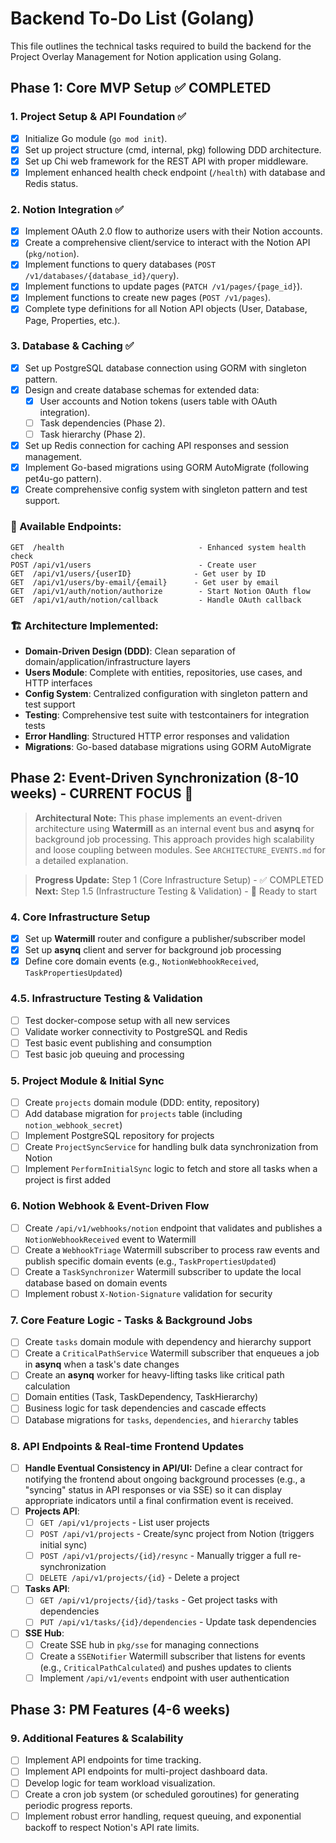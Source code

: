 # Backend To-Do List (Golang)

This file outlines the technical tasks required to build the backend for the Project Overlay Management for Notion application using Golang.

## Phase 1: Core MVP Setup ✅ COMPLETED

### 1. Project Setup & API Foundation ✅
- [x] Initialize Go module (`go mod init`).
- [x] Set up project structure (cmd, internal, pkg) following DDD architecture.
- [x] Set up Chi web framework for the REST API with proper middleware.
- [x] Implement enhanced health check endpoint (`/health`) with database and Redis status.

### 2. Notion Integration ✅
- [x] Implement OAuth 2.0 flow to authorize users with their Notion accounts.
- [x] Create a comprehensive client/service to interact with the Notion API (`pkg/notion`).
- [x] Implement functions to query databases (`POST /v1/databases/{database_id}/query`).
- [x] Implement functions to update pages (`PATCH /v1/pages/{page_id}`).
- [x] Implement functions to create new pages (`POST /v1/pages`).
- [x] Complete type definitions for all Notion API objects (User, Database, Page, Properties, etc.).

### 3. Database & Caching ✅
- [x] Set up PostgreSQL database connection using GORM with singleton pattern.
- [x] Design and create database schemas for extended data:
    - [x] User accounts and Notion tokens (users table with OAuth integration).
    - [ ] Task dependencies (Phase 2).
    - [ ] Task hierarchy (Phase 2).
- [x] Set up Redis connection for caching API responses and session management.
- [x] Implement Go-based migrations using GORM AutoMigrate (following pet4u-go pattern).
- [x] Create comprehensive config system with singleton pattern and test support.

### 🚀 Available Endpoints:
```
GET  /health                              - Enhanced system health check
POST /api/v1/users                        - Create user
GET  /api/v1/users/{userID}              - Get user by ID  
GET  /api/v1/users/by-email/{email}      - Get user by email
GET  /api/v1/auth/notion/authorize        - Start Notion OAuth flow
GET  /api/v1/auth/notion/callback         - Handle OAuth callback
```

### 🏗️ Architecture Implemented:
- **Domain-Driven Design (DDD)**: Clean separation of domain/application/infrastructure layers
- **Users Module**: Complete with entities, repositories, use cases, and HTTP interfaces
- **Config System**: Centralized configuration with singleton pattern and test support
- **Testing**: Comprehensive test suite with testcontainers for integration tests
- **Error Handling**: Structured HTTP error responses and validation
- **Migrations**: Go-based database migrations using GORM AutoMigrate

## Phase 2: Event-Driven Synchronization (8-10 weeks) - CURRENT FOCUS 🎯

> **Architectural Note:** This phase implements an event-driven architecture using **Watermill** as an internal event bus and **asynq** for background job processing. This approach provides high scalability and loose coupling between modules. See `ARCHITECTURE_EVENTS.md` for a detailed explanation.

> **Progress Update:** Step 1 (Core Infrastructure Setup) - ✅ COMPLETED<br>
> **Next:** Step 1.5 (Infrastructure Testing & Validation) - 📝 Ready to start

### 4. Core Infrastructure Setup
- [x] Set up **Watermill** router and configure a publisher/subscriber model
- [x] Set up **asynq** client and server for background job processing
- [x] Define core domain events (e.g., `NotionWebhookReceived`, `TaskPropertiesUpdated`)

### 4.5. Infrastructure Testing & Validation
- [ ] Test docker-compose setup with all new services
- [ ] Validate worker connectivity to PostgreSQL and Redis
- [ ] Test basic event publishing and consumption
- [ ] Test basic job queuing and processing

### 5. Project Module & Initial Sync
- [ ] Create `projects` domain module (DDD: entity, repository)
- [ ] Add database migration for `projects` table (including `notion_webhook_secret`)
- [ ] Implement PostgreSQL repository for projects
- [ ] Create `ProjectSyncService` for handling bulk data synchronization from Notion
- [ ] Implement `PerformInitialSync` logic to fetch and store all tasks when a project is first added

### 6. Notion Webhook & Event-Driven Flow
- [ ] Create `/api/v1/webhooks/notion` endpoint that validates and publishes a `NotionWebhookReceived` event to Watermill
- [ ] Create a `WebhookTriage` Watermill subscriber to process raw events and publish specific domain events (e.g., `TaskPropertiesUpdated`)
- [ ] Create a `TaskSynchronizer` Watermill subscriber to update the local database based on domain events
- [ ] Implement robust `X-Notion-Signature` validation for security

### 7. Core Feature Logic - Tasks & Background Jobs
- [ ] Create `tasks` domain module with dependency and hierarchy support
- [ ] Create a `CriticalPathService` Watermill subscriber that enqueues a job in **asynq** when a task's date changes
- [ ] Create an **asynq** worker for heavy-lifting tasks like critical path calculation
- [ ] Domain entities (Task, TaskDependency, TaskHierarchy)
- [ ] Business logic for task dependencies and cascade effects
- [ ] Database migrations for `tasks`, `dependencies`, and `hierarchy` tables

### 8. API Endpoints & Real-time Frontend Updates
- [ ] **Handle Eventual Consistency in API/UI:** Define a clear contract for notifying the frontend about ongoing background processes (e.g., a "syncing" status in API responses or via SSE) so it can display appropriate indicators until a final confirmation event is received.
- [ ] **Projects API**:
    - [ ] `GET /api/v1/projects` - List user projects
    - [ ] `POST /api/v1/projects` - Create/sync project from Notion (triggers initial sync)
    - [ ] `POST /api/v1/projects/{id}/resync` - Manually trigger a full re-synchronization
    - [ ] `DELETE /api/v1/projects/{id}` - Delete a project
- [ ] **Tasks API**:
    - [ ] `GET /api/v1/projects/{id}/tasks` - Get project tasks with dependencies
    - [ ] `PUT /api/v1/tasks/{id}/dependencies` - Update task dependencies
- [ ] **SSE Hub**:
    - [ ] Create SSE hub in `pkg/sse` for managing connections
    - [ ] Create a `SSENotifier` Watermill subscriber that listens for events (e.g., `CriticalPathCalculated`) and pushes updates to clients
    - [ ] Implement `/api/v1/events` endpoint with user authentication

## Phase 3: PM Features (4-6 weeks)

### 9. Additional Features & Scalability
- [ ] Implement API endpoints for time tracking.
- [ ] Implement API endpoints for multi-project dashboard data.
- [ ] Develop logic for team workload visualization.
- [ ] Create a cron job system (or scheduled goroutines) for generating periodic progress reports.
- [ ] Implement robust error handling, request queuing, and exponential backoff to respect Notion's API rate limits.
